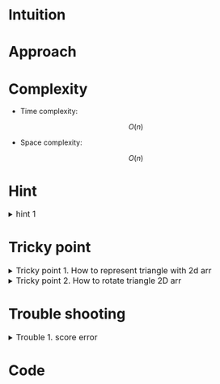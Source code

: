 # Intuition
<!-- Describe your first thoughts on how to solve this problem. -->

# Approach
<!-- Describe your approach to solving the problem. -->

# Complexity
- Time complexity:
<!-- Add your time complexity here, e.g. $$O(n)$$ -->
$$ O(n) $$

- Space complexity:
<!-- Add your space complexity here, e.g. $$O(n)$$ -->
$$ O(n) $$

# Hint

<details>
<summary> <font size="3"> hint 1 </font> </summary>
<div markdown="1">

 contents

</div>
</details>

# Tricky point

<details>
<summary> <font size="3"> Tricky point 1. How to represent triangle with 2d arr  </font> </summary>
<div markdown="1">

 contents

</div>
</details>

<details>
<summary> <font size="3"> Tricky point 2. How to rotate triangle 2D arr  </font> </summary>
<div markdown="1">

 contents

</div>
</details>

# Trouble shooting

<details>
<summary> <font size="3"> Trouble 1. score error </font> </summary>
<div markdown="1">

Wrong
 ```
  int A1_score = 0, A2_score = 0, A3_score = 3;

 ```
Correct
 ```
  int A1_score = 0, A2_score = 0, A3_score = 3;

 ```

</div>
</details>

# Code
```cpp []

```

